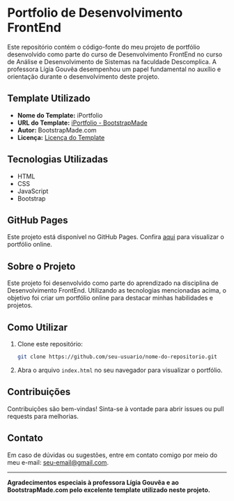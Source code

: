 # Portfolio de Desenvolvimento FrontEnd

Este repositório contém o código-fonte do meu projeto de portfólio desenvolvido como parte do curso de Desenvolvimento FrontEnd no curso de Análise e Desenvolvimento de Sistemas na faculdade Descomplica. A professora Lígia Gouvêa desempenhou um papel fundamental no auxílio e orientação durante o desenvolvimento deste projeto.

## Template Utilizado
- **Nome do Template:** iPortfolio
- **URL do Template:** [iPortfolio - BootstrapMade](https://bootstrapmade.com/iportfolio-bootstrap-portfolio-websites-template/)
- **Autor:** BootstrapMade.com
- **Licença:** [Licença do Template](https://bootstrapmade.com/license/)

## Tecnologias Utilizadas
- HTML
- CSS
- JavaScript
- Bootstrap

## GitHub Pages
Este projeto está disponível no GitHub Pages. Confira [aqui](colocar-o-link-do-github-pages) para visualizar o portfólio online.

## Sobre o Projeto
Este projeto foi desenvolvido como parte do aprendizado na disciplina de Desenvolvimento FrontEnd. Utilizando as tecnologias mencionadas acima, o objetivo foi criar um portfólio online para destacar minhas habilidades e projetos.

## Como Utilizar
1. Clone este repositório:
   ```bash
   git clone https://github.com/seu-usuario/nome-do-repositorio.git
   ```
2. Abra o arquivo `index.html` no seu navegador para visualizar o portfólio.

## Contribuições
Contribuições são bem-vindas! Sinta-se à vontade para abrir issues ou pull requests para melhorias.

## Contato
Em caso de dúvidas ou sugestões, entre em contato comigo por meio do meu e-mail: seu-email@gmail.com.

---

**Agradecimentos especiais à professora Lígia Gouvêa e ao BootstrapMade.com pelo excelente template utilizado neste projeto.**

